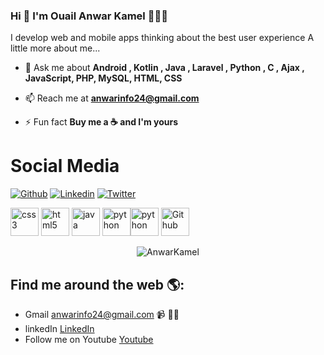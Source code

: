 ### Hi 👋 I'm Ouail Anwar Kamel 👩🏾‍💻

I develop web and mobile apps thinking about the best user experience 
A little more about me...  

- 💬 Ask me about **Android , Kotlin , Java , Laravel , Python , C , Ajax , JavaScript, PHP, MySQL, HTML, CSS**

- 📫 Reach me at **anwarinfo24@gmail.com**

- ⚡ Fun fact **Buy me a ☕️ and I'm yours**

# Social Media #
[![Github](https://img.shields.io/badge/-Github-000?style=flat&logo=Github&logoColor=white)](https://github.com/AnwarKamel)
[![Linkedin](https://img.shields.io/badge/-LinkedIn-blue?style=flat&logo=Linkedin&logoColor=white)](https://www.linkedin.com/in/anwar-kamel-ouail-aa339314b/)
[![Twitter](https://img.shields.io/badge/-Twitter-blue?style=flat&logo=Twitter&logoColor=white)](https://twitter.com/anwarkamel11/)


<p align="left"><img src="https://devicons.github.io/devicon/devicon.git/icons/css3/css3-original-wordmark.svg" alt="css3" width="45" height="45"/> <img 
src="https://devicons.github.io/devicon/devicon.git/icons/html5/html5-original-wordmark.svg" alt="html5" width="45" height="45"/> <img 
src="https://devicons.github.io/devicon/devicon.git/icons/java/java-original-wordmark.svg" alt="java" width="45" height="45"/> <img 
src="https://devicons.github.io/devicon/devicon.git/icons/python/python-original-wordmark.svg" alt="python" width="45" height="45"/><img 
src="https://devicons.github.io/devicon/devicon.git/icons/android/android-original-wordmark.svg" alt="python" width="45" height="45"/>
<img src="https://devicons.github.io/devicon/devicon.git/icons/github/github-original-wordmark.svg" alt="Github" width="45" height="45"/>


</p>
<p align="center"> <img src="https://github-readme-stats.vercel.app/api?username=AnwarKamel&show_icons=true" alt="AnwarKamel" /> </p>



## Find me around the web 🌎:
- Gmail    anwarinfo24@gmail.com 📹 ✍🏾
- linkedIn <a href="https://www.linkedin.com/in/anwar-kamel-ouail-aa339314b/"> LinkedIn</a> 
- Follow me on Youtube  <a href="https://www.youtube.com/c/AnwarTechn/">Youtube</a> 
